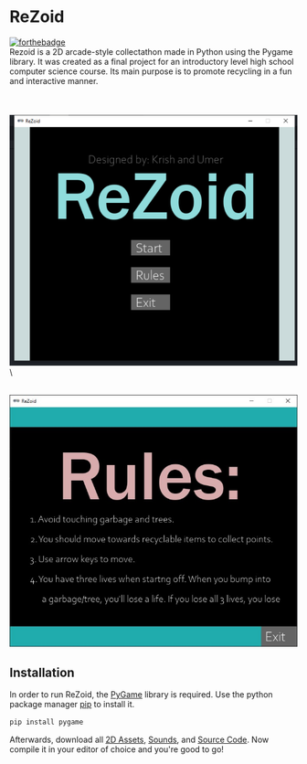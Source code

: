 # ReZoid

[![forthebadge](https://forthebadge.com/images/badges/made-with-python.svg)](https://forthebadge.com)
\
Rezoid is a 2D arcade-style collectathon made in Python using the Pygame library. It was created as a final project for an introductory level high school computer science course. Its main purpose is to promote recycling in a fun and interactive manner.
\
\
\
\
![Main Menu](https://github.com/Ultra24/ReZoid/blob/main/images/menu.jpg)
\
\

\
![Rules](https://github.com/Ultra24/ReZoid/blob/main/images/rules.jpg)

## Installation 
In order to run ReZoid, the [PyGame](https://www.pygame.org/news) library is required. Use the python package manager [pip](https://pypi.org/project/pip/) to install it.
```zsh
pip install pygame
```
Afterwards, download all [2D Assets](https://github.com/Ultra24/ReZoid/tree/main/images), [Sounds](https://github.com/Ultra24/ReZoid/tree/main/music), and [Source Code](https://github.com/Ultra24/ReZoid/tree/main/code). Now compile it in your editor of choice and you're good to go!
